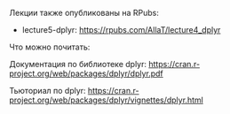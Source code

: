 Лекции также опубликованы на RPubs:

* lecture5-dplyr: https://rpubs.com/AllaT/lecture4_dplyr

Что можно почитать:

Документация по библиотеке dplyr: https://cran.r-project.org/web/packages/dplyr/dplyr.pdf

Тьюториал по dplyr: https://cran.r-project.org/web/packages/dplyr/vignettes/dplyr.html
